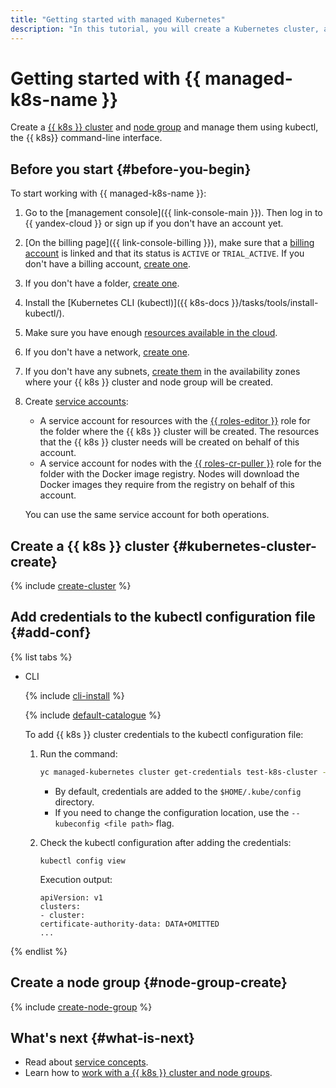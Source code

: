 ```yaml
---
title: "Getting started with managed Kubernetes"
description: "In this tutorial, you will create a Kubernetes cluster, and a node group, learn how to manage them using kubectl - the Kubernetes shell. First, create a Kubernetes cluster, add credentials to the kubectl configuration file, create a node group."
---
```


# Getting started with {{ managed-k8s-name }}

Create a [{{ k8s }} cluster](concepts/index.md#kubernetes-cluster) and [node group](concepts/index.md#node-group) and manage them using kubectl, the {{ k8s}} command-line interface.

## Before you start {#before-you-begin}

To start working with {{ managed-k8s-name }}:
1. Go to the [management console]({{ link-console-main }}). Then log in to {{ yandex-cloud }} or sign up if you don't have an account yet.


1. [On the billing page]({{ link-console-billing }}), make sure that a [billing account](../billing/concepts/billing-account.md) is linked and that its status is `ACTIVE` or `TRIAL_ACTIVE`. If you don't have a billing account, [create one](../billing/quickstart/index.md#create_billing_account).


1. If you don't have a folder, [create one](../resource-manager/operations/folder/create.md).
1. Install the [Kubernetes CLI (kubectl)]({{ k8s-docs }}/tasks/tools/install-kubectl/).
1. Make sure you have enough [resources available in the cloud](concepts/limits.md).
1. If you don't have a network, [create one](../vpc/operations/network-create.md).
1. If you don't have any subnets, [create them](../vpc/operations/subnet-create.md) in the availability zones where your {{ k8s }} cluster and node group will be created.
1. Create [service accounts](../iam/operations/sa/create.md):
   * A service account for resources with the [{{ roles-editor }}](../resource-manager/security/index.md#roles-list) role for the folder where the {{ k8s }} cluster will be created. The resources that the {{ k8s }} cluster needs will be created on behalf of this account.
   * A service account for nodes with the [{{ roles-cr-puller }}](../container-registry/security/index.md#required-roles) role for the folder with the Docker image registry. Nodes will download the Docker images they require from the registry on behalf of this account.

   You can use the same service account for both operations.

## Create a {{ k8s }} cluster {#kubernetes-cluster-create}

{% include [create-cluster](../_includes/managed-kubernetes/cluster-create.md) %}

## Add credentials to the kubectl configuration file {#add-conf}

{% list tabs %}

- CLI

  {% include [cli-install](../_includes/cli-install.md) %}

  {% include [default-catalogue](../_includes/default-catalogue.md) %}

  To add {{ k8s }} cluster credentials to the kubectl configuration file:

  1. Run the command:

     ```bash
     yc managed-kubernetes cluster get-credentials test-k8s-cluster --external
     ```

     * By default, credentials are added to the `$HOME/.kube/config` directory.
     * If you need to change the configuration location, use the `--kubeconfig <file path>` flag.
  1. Check the kubectl configuration after adding the credentials:

     ```
     kubectl config view
     ```

     Execution output:

     ```
     apiVersion: v1
     clusters:
     - cluster:
     certificate-authority-data: DATA+OMITTED
     ...
     ```

{% endlist %}

## Create a node group {#node-group-create}

{% include [create-node-group](../_includes/managed-kubernetes/node-group-create.md) %}

## What's next {#what-is-next}

* Read about [service concepts](concepts/index.md).
* Learn how to [work with a {{ k8s }} cluster and node groups](operations/index.md).